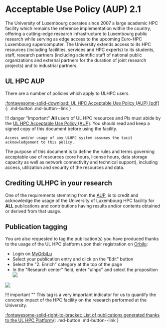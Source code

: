 # Acceptable Use Policy (AUP) 2.1

The University of Luxembourg operates since 2007 a large academic HPC facility which remains the reference implementation within the country, offering a cutting-edge research infrastructure to Luxembourg public research while serving as edge access to the upcoming Euro-HPC Luxembourg supercomputer.
The University extends access to its HPC resources (including facilities, services and HPC experts) to its students, staff, research partners (including scientific staff of national public organizations and external partners for the duration of joint research projects) and to industrial partners.

## UL HPC AUP

<!--intro-start-->
There are a number of policies which apply to ULHPC users.

[:fontawesome-solid-download: UL HPC Acceptable Use Policy (AUP) [pdf] ](https://hpc-docs.uni.lu/policies/Uni.lu-HPC-Facilities_Acceptable-Use-Policy_v2.1.pdf){: .md-button .md-button--link }

!!! danger "Important"
    **All** users of UL HPC resources and PIs must abide by the [UL HPC Acceptable Use Policy (AUP)](https://hpc-docs.uni.lu/policies/Uni.lu-HPC-Facilities_Acceptable-Use-Policy_v2.1.pdf).
    You should read and keep a signed copy of this document before using the facility.

    Access and/or usage of any ULHPC system assumes the tacit acknowledgement to this policy.

<!--intro-end-->

The purpose of this document is to define the rules and terms governing acceptable use of resources (core hours, license hours, data storage capacity as well as network connectivity and technical support), including access, utilization and security of the resources and data.

## Crediting ULHPC in your research

One of the requirements stemming from the [AUP](https://hpc-docs.uni.lu/policies/Uni.lu-HPC-Facilities_Acceptable-Use-Policy_v2.1.pdf), is to credit and acknowledge the usage of the University of Luxembourg HPC facility for **ALL** publications and contributions having results and/or contents obtained or derived from that usage.

## Publication tagging

You are also requested to tag the publication(s) you have produced thanks to the usage of the UL HPC platform upon their registration on [Orbilu](https://orbilu.uni.lu):

* Login on [MyOrbiLu](https://orbilu.uni.lu/login)
* Select your publication entry and click on the "Edit" button
* Select the "2. Enrich" category at the top of the page
* In the "Research center" field, enter "ulhpc" and select the proposition![](https://hpc-docs.uni.lu/policies/images/orbilu_edit.gif)

![](images/orbilu_ulhpc_research_center.png)

!!! important ""
    This tag is a very important indicator for us to quantify the concrete impact of the HPC facility on the research performed at the University.

[:fontawesome-solid-right-to-bracket:  List of publications generated thanks to the UL HPC Platform](https://orbilu.uni.lu/simple-search?query=researchcenter_authority%3A%28ORG_30%29){: .md-button .md-button--link }
